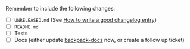<!--
Thanks for contributing to Backpack :pray:
Please include a description of the changes you are introducing and some screenshots if appropriate.
-->

Remember to include the following changes:

- [ ] `UNRELEASED.md` (See [How to write a good changelog entry](https://github.com/Skyscanner/backpack-foundations/blob/main/CHANGELOG_FORMAT.md))
- [ ] `README.md`
- [ ] Tests
- [ ] Docs (either update [backpack-docs](https://github.com/Skyscanner/backpack-docs) now, or create a follow up ticket)
